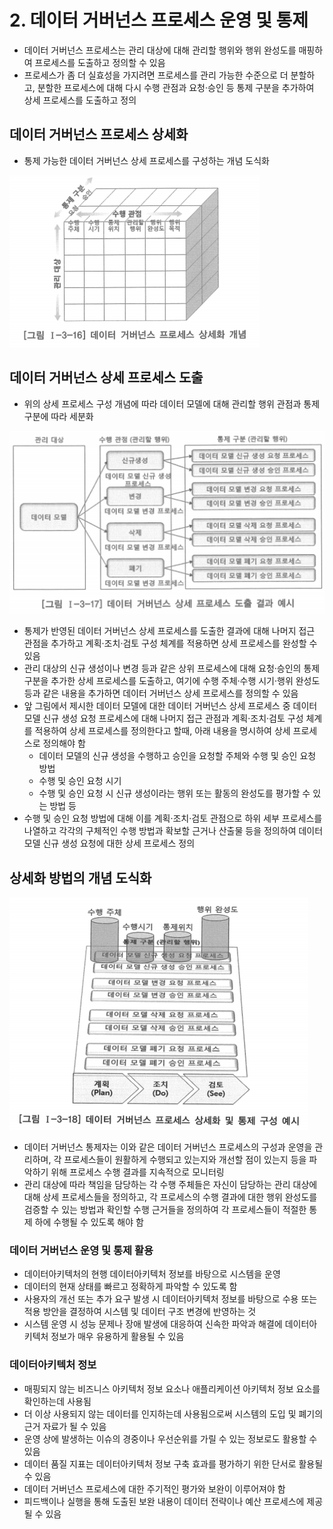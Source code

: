 # 2. 데이터 거버넌스 프로세스 운영 및 통제

- 데이터 거버넌스 프로세스는 관리 대상에 대해 관리할 행위와 행위 완성도를 매핑하여 프로세스를 도출하고 정의할 수 있음
- 프로세스가 좀 더 실효성을 가지려면 프로세스를 관리 가능한 수준으로 더 분할하고, 분할한 프로세스에 대해 다시 수행 관점과 요청·승인 등 통제 구분을 추가하여 상세 프로세스를 도출하고 정의

## 데이터 거버넌스 프로세스 상세화

- 통제 가능한 데이터 거버넌스 상세 프로세스를 구성하는 개념 도식화

![dgProcess](dgProcess.png)

## 데이터 거버넌스 상세 프로세스 도출

- 위의 상세 프로세스 구성 개념에 따라 데이터 모델에 대해 관리할 행위 관점과 통제 구분에 따라 세분화

![dgProcessResult](dgProcessResult.png)

- 통제가 반영된 데이터 거버넌스 상세 프로세스를 도출한 결과에 대해 나머지 접근 관점을 추가하고 계획·조치·검토 구성 체계를 적용하면 상세 프로세스를 완성할 수 있음
- 관리 대상의 신규 생성이나 변경 등과 같은 상위 프로세스에 대해 요청·승인의 통제 구분을 추가한 상세 프로세스를 도출하고, 여기에 수행 주체·수행 시기·행위 완성도 등과 같은 내용을 추가하면 데이터 거버넌스 상세 프로세스를 정의할 수 있음
- 앞 그림에서 제시한 데이터 모델에 대한 데이터 거버넌스 상세 프로세스 중 데이터 모델 신규 생성 요청 프로세스에 대해 나머지 접근 관점과 계획·조치·검토 구성 체계를 적용하여 상세 프로세스를 정의한다고 할때, 아래 내용을 명시하여 상세 프로세스로 정의해야 함
    - 데이터 모델의 신규 생성을 수행하고 승인을 요청할 주체와 수행 및 승인 요청 방법
    - 수행 및 승인 요청 시기
    - 수행 및 승인 요청 시 신규 생성이라는 행위 또는 활동의 완성도를 평가할 수 있는 방법 등
- 수행 및 승인 요청 방법에 대해 이를 계획·조치·검토 관점으로 하위 세부 프로세스를 나열하고 각각의 구체적인 수행 방법과 확보할 근거나 산출물 등을 정의하여 데이터 모델 신규 생성 요청에 대한 상세 프로세스 정의

## 상세화 방법의 개념 도식화

![dgProcessSpecification](dgProcessSpecification.png)

- 데이터 거버넌스 통제자는 이와 같은 데이터 거버넌스 프로세스의 구성과 운영을 관리하며, 각 프로세스들이 원활하게 수행되고 있는지와 개선할 점이 있는지 등을 파악하기 위해 프로세스 수행 결과를 지속적으로 모니터링
- 관리 대상에 따라 책임을 담당하는 각 수행 주체들은 자신이 담당하는 관리 대상에 대해 상세 프로세스들을 정의하고, 각 프로세스의 수행 결과에 대한 행위 완성도를 검증할 수 있는 방법과 확인할 수행 근거들을 정의하여 각 프로세스들이 적절한 통제 하에 수행될 수 있도록 해야 함

### 데이터 거버넌스 운영 및 통제 활용

- 데이터아키텍처의 현행 데이터아키텍처 정보를 바탕으로 시스템을 운영
- 데이터의 현재 상태를 빠르고 정확하게 파악할 수 있도록 함
- 사용자의 개선 또는 추가 요구 발생 시 데이터아키텍처 정보를 바탕으로 수용 또는 적용 방안을 결정하여 시스템 및 데이터 구조 변경에 반영하는 것
- 시스템 운영 시 성능 문제나 장애 발생에 대응하여 신속한 파악과 해결에 데이터아키텍처 정보가 매우 유용하게 활용될 수 있음

### 데이터아키텍처 정보

- 매핑되지 않는 비즈니스 아키텍처 정보 요소나 애플리케이션 아키텍처 정보 요소를 확인하는데 사용됨
- 더 이상 사용되지 않는 데이터를 인지하는데 사용됨으로써 시스템의 도입 및 폐기의 근거 자료가 될 수 있음
- 운영 상에 발생하는 이슈의 경중이나 우선순위를 가릴 수 있는 정보로도 활용할 수 있음
- 데이터 품질 지표는 데이터아키텍처 정보 구축 효과를 평가하기 위한 단서로 활용될 수 있음
- 데이터 거버넌스 프로세스에 대한 주기적인 평가와 보완이 이루어져야 함
- 피드백이나 실행을 통해 도출된 보완 내용이 데이터 전략이나 예산 프로세스에 제공될 수 있음